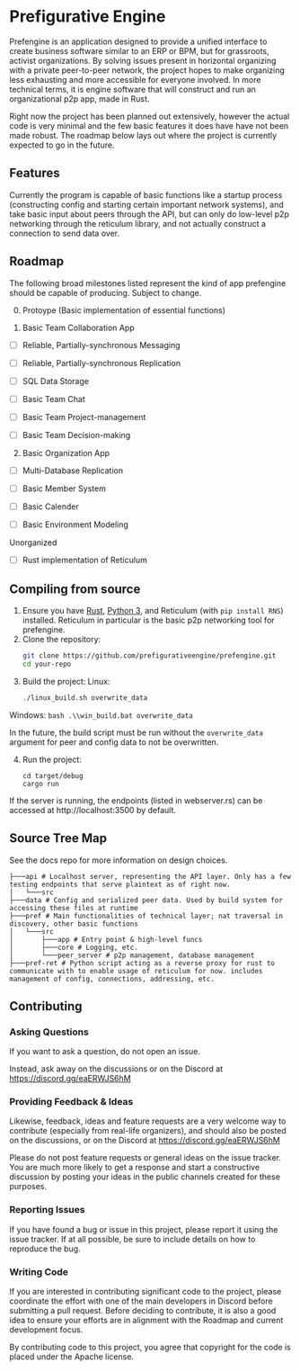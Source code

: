# Prefigurative Engine

Prefengine is an application designed to provide a unified interface to create business software similar to an ERP or BPM, but for grassroots, activist organizations.  By solving issues present in horizontal organizing with a private peer-to-peer network, the project hopes to make organizing less exhausting and more accessible for everyone involved. In more technical terms, it is engine software that will construct and run an organizational p2p app, made in Rust.

Right now the project has been planned out extensively, however the actual code is very minimal and the few basic features it does have have not been made robust. The roadmap below lays out where the project is currently expected to go in the future.

## Features

Currently the program is capable of basic functions like a startup process (constructing config and starting certain important network systems), and take basic input about peers through the API, but can only do low-level p2p networking through the reticulum library, and not actually construct a connection to send data over.

## Roadmap

The following broad milestones listed represent the kind of app prefengine should be capable of producing. Subject to change.

0. Protoype (Basic implementation of essential functions)

1. Basic Team Collaboration App
 - [ ] Reliable, Partially-synchronous Messaging
 - [ ] Reliable, Partially-synchronous Replication
 - [ ] SQL Data Storage

 - [ ] Basic Team Chat
 - [ ] Basic Team Project-management
 - [ ] Basic Team Decision-making

2. Basic Organization App
 - [ ] Multi-Database Replication 

 - [ ] Basic Member System
 - [ ] Basic Calender
 - [ ] Basic Environment Modeling

Unorganized

 - [ ] Rust implementation of Reticulum

## Compiling from source

1. Ensure you have [Rust](https://www.rust-lang.org/tools/install), [Python 3](https://www.python.org/downloads/), and Reticulum (with ```pip install RNS```) installed. Reticulum in particular is the basic p2p networking tool for prefengine.
2. Clone the repository:
    ```bash
    git clone https://github.com/prefigurativeengine/prefengine.git
    cd your-repo
    ```
3. Build the project:
Linux:
    ```bash
    ./linux_build.sh overwrite_data
    ```

Windows:
    ```bash
    .\\win_build.bat overwrite_data
    ```

In the future, the build script must be run without the ```overwrite_data``` argument for peer and config data to not be overwritten.

4. Run the project:
    ```
    cd target/debug
    cargo run
    ```

If the server is running, the endpoints (listed in webserver.rs) can be accessed at http://localhost:3500 by default.


## Source Tree Map

See the docs repo for more information on design choices.

```
├───api # Localhost server, representing the API layer. Only has a few testing endpoints that serve plaintext as of right now.
│   └───src
├───data # Config and serialized peer data. Used by build system for accessing these files at runtime
├───pref # Main functionalities of technical layer; nat traversal in discovery, other basic functions
│   └───src
│       ├───app # Entry point & high-level funcs
│       ├───core # Logging, etc.
│       └───peer_server # p2p management, database management
├───pref-ret # Python script acting as a reverse proxy for rust to communicate with to enable usage of reticulum for now. includes management of config, connections, addressing, etc.

```

## Contributing

### Asking Questions

If you want to ask a question, do not open an issue.

Instead, ask away on the discussions or on the Discord at https://discord.gg/eaERWJS6hM

### Providing Feedback & Ideas

Likewise, feedback, ideas and feature requests are a very welcome way to contribute (especially from real-life organizers), and should also be posted on the discussions, or on the Discord at https://discord.gg/eaERWJS6hM

Please do not post feature requests or general ideas on the issue tracker. You are much more likely to get a response and start a constructive discussion by posting your ideas in the public channels created for these purposes.

### Reporting Issues

If you have found a bug or issue in this project, please report it using the issue tracker. If at all possible, be sure to include details on how to reproduce the bug.

### Writing Code

If you are interested in contributing significant code to the project, please coordinate the effort with one of the main developers in Discord before submitting a pull request. Before deciding to contribute, it is also a good idea to ensure your efforts are in alignment with the Roadmap and current development focus.

By contributing code to this project, you agree that copyright for the code is placed under the Apache license.

